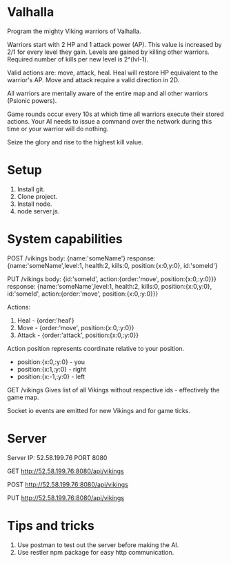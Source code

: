 # Valhalla
Program the mighty Viking warriors of Valhalla.

Warriors start with 2 HP and 1 attack power (AP). This value is increased by 2/1 for every level they gain. Levels are gained by killing other warriors. Required number of kills per new level is 2^(lvl-1).

Valid actions are: move, attack, heal. Heal will restore HP equivalent to the warrior's AP. Move and attack require a valid direction in 2D.

All warriors are mentally aware of the entire map and all other warriors (Psionic powers).

Game rounds occur every 10s at which time all warriors execute their stored actions. Your AI needs to issue a command over the network during this time or your warrior will do nothing.

Seize the glory and rise to the highest kill value.

# Setup
1. Install git.
2. Clone project.
3. Install node.
4. node server.js.

# System capabilities
POST /vikings
body: {name:'someName'}
response: {name:'someName',level:1, health:2, kills:0, position:{x:0,y:0}, id:'someId'}

PUT /vikings
body: {id:'someId', action:{order:'move', position:{x:0,:y:0}}}
response: {name:'someName',level:1, health:2, kills:0, position:{x:0,y:0}, id:'someId', action:{order:'move', position:{x:0,:y:0}}}

Actions:
1. Heal - {order:'heal'}
2. Move - {order:'move', position:{x:0,:y:0}}
3. Attack - {order:'attack', position:{x:0,:y:0}}

Action position represents coordinate relative to your position.
-  position:{x:0,:y:0} - you
-  position:{x:1,:y:0} - right
-  position:{x:-1,:y:0} - left

GET /vikings
Gives list of all Vikings without respective ids - effectively the game map.

Socket io events are emitted for new Vikings and for game ticks.

# Server
Server IP: 52.58.199.76 PORT 8080

GET http://52.58.199.76:8080/api/vikings

POST http://52.58.199.76:8080/api/vikings

PUT http://52.58.199.76:8080/api/vikings

# Tips and tricks
1. Use postman to test out the server before making the AI.
2. Use restler npm package for easy http communication.